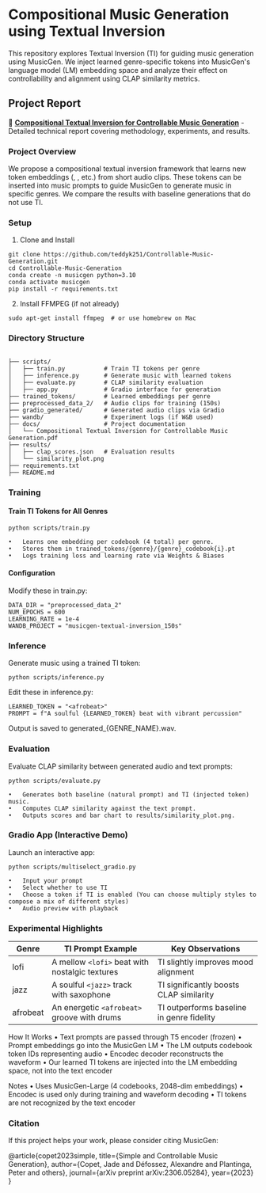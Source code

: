 # Compositional Music Generation using Textual Inversion

This repository explores Textual Inversion (TI) for guiding music generation using MusicGen. We inject learned genre-specific tokens into MusicGen's language model (LM) embedding space and analyze their effect on controllability and alignment using CLAP similarity metrics.

## Project Report

📄 **[Compositional Textual Inversion for Controllable Music Generation](./docs/Compositional%20Textual%20Inversion%20for%20Controllable%20Music%20Generation.pdf)** - Detailed technical report covering methodology, experiments, and results.

### Project Overview

We propose a compositional textual inversion framework that learns new token embeddings (<lofi>, <jazz>, etc.) from short audio clips. These tokens can be inserted into music prompts to guide MusicGen to generate music in specific genres. We compare the results with baseline generations that do not use TI.


### Setup

1. Clone and Install

```
git clone https://github.com/teddyk251/Controllable-Music-Generation.git
cd Controllable-Music-Generation
conda create -n musicgen python=3.10
conda activate musicgen
pip install -r requirements.txt
```

2. Install FFMPEG (if not already)

```sudo apt-get install ffmpeg  # or use homebrew on Mac```

### Directory Structure

<pre><code>
├── scripts/
│   ├── train.py           # Train TI tokens per genre
│   ├── inference.py       # Generate music with learned tokens
│   ├── evaluate.py        # CLAP similarity evaluation
│   ├── app.py             # Gradio interface for generation
├── trained_tokens/        # Learned embeddings per genre
├── preprocessed_data_2/   # Audio clips for training (150s)
├── gradio_generated/      # Generated audio clips via Gradio
├── wandb/                 # Experiment logs (if W&B used)
├── docs/                  # Project documentation
│   └── Compositional Textual Inversion for Controllable Music Generation.pdf
├── results/
│   ├── clap_scores.json   # Evaluation results
│   └── similarity_plot.png
├── requirements.txt
├── README.md
</code></pre>



### Training

#### Train TI Tokens for All Genres

```python scripts/train.py```

	•	Learns one embedding per codebook (4 total) per genre.
	•	Stores them in trained_tokens/{genre}/{genre}_codebook{i}.pt
	•	Logs training loss and learning rate via Weights & Biases

#### Configuration

Modify these in train.py:
```
DATA_DIR = "preprocessed_data_2"
NUM_EPOCHS = 600
LEARNING_RATE = 1e-4
WANDB_PROJECT = "musicgen-textual-inversion_150s"
```





### Inference

Generate music using a trained TI token:

```python scripts/inference.py```

Edit these in inference.py:

```GENRE_NAME = "afrobeat"
LEARNED_TOKEN = "<afrobeat>"
PROMPT = f"A soulful {LEARNED_TOKEN} beat with vibrant percussion"
```

Output is saved to generated_{GENRE_NAME}.wav.



### Evaluation

Evaluate CLAP similarity between generated audio and text prompts:

```python scripts/evaluate.py```

	•	Generates both baseline (natural prompt) and TI (injected token) music.
	•	Computes CLAP similarity against the text prompt.
	•	Outputs scores and bar chart to results/similarity_plot.png.



### Gradio App (Interactive Demo)

Launch an interactive app:

```python scripts/multiselect_gradio.py```

	•	Input your prompt
	•	Select whether to use TI
	•	Choose a token if TI is enabled (You can choose multiply styles to compose a mix of different styles)
	•	Audio preview with playback



### Experimental Highlights

| Genre     | TI Prompt Example                                | Key Observations                            |
|-----------|--------------------------------------------------|---------------------------------------------|
| lofi      | A mellow `<lofi>` beat with nostalgic textures   | TI slightly improves mood alignment         |
| jazz      | A soulful `<jazz>` track with saxophone          | TI significantly boosts CLAP similarity     |
| afrobeat  | An energetic `<afrobeat>` groove with drums      | TI outperforms baseline in genre fidelity   |




How It Works
	•	Text prompts are passed through T5 encoder (frozen)
	•	Prompt embeddings go into the MusicGen LM
	•	The LM outputs codebook token IDs representing audio
	•	Encodec decoder reconstructs the waveform
	•	Our learned TI tokens are injected into the LM embedding space, not into the text encoder



Notes
	•	Uses MusicGen-Large (4 codebooks, 2048-dim embeddings)
	•	Encodec is used only during training and waveform decoding
	•	TI tokens are not recognized by the text encoder



### Citation

If this project helps your work, please consider citing MusicGen:

@article{copet2023simple,
  title={Simple and Controllable Music Generation},
  author={Copet, Jade and Défossez, Alexandre and Plantinga, Peter and others},
  journal={arXiv preprint arXiv:2306.05284},
  year={2023}
}